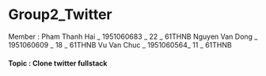 # Group2_Twitter

Member :
<space>Pham Thanh Hai _ 1951060683 _ 22 _ 61THNB </space>
<space>Nguyen Van Dong _ 1951060609 _ 18 _ 61THNB </space>
<space>Vu Van Chuc _ 1951060564_ 11 _ 61THNB </space>

<h4>Topic : Clone twitter fullstack</h4>
